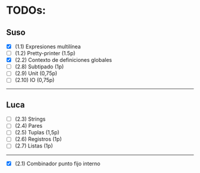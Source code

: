 # TODOs:

## Suso
- [x] (1.1) Expresiones multilínea
- [ ] (1.2) Pretty-printer (1.5p)
- [x] (2.2) Contexto de definiciones globales
- [ ] (2.8) Subtipado (1p)
- [ ] (2.9) Unit (0,75p)
- [ ] (2.10) IO (0,75p)
---
## Luca
- [ ] (2.3) Strings
- [ ] (2.4) Pares
- [ ] (2.5) Tuplas (1,5p)
- [ ] (2.6) Registros (1p)
- [ ] (2.7) Listas (1p)
---
- [x] (2.1) Combinador punto fijo interno
